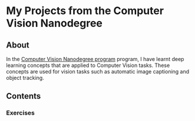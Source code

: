 # My Projects from the Computer Vision Nanodegree

## About
In the [Computer Vision Nanodegree program](https://www.udacity.com/course/computer-vision-nanodegree--nd891) program, I have learnt deep learning concepts that are applied to Computer Vision tasks. These concepts are used for vision tasks such as automatic image captioning and object tracking.

## Contents

### Exercises

